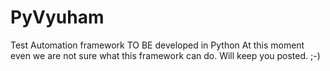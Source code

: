 # PyVyuham
Test Automation framework TO BE developed in Python
At this moment even we are not sure what this framework can do. Will keep you posted. ;-)
